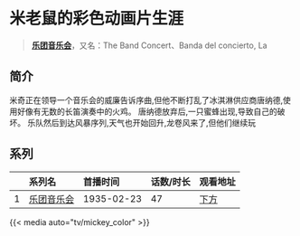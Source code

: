 # 米老鼠的彩色动画片生涯


> <u>**[乐团音乐会](https://bgm.tv/subject/135176)**</u>，又名：The Band Concert、Banda del concierto, La

## 简介

米奇正在领导一个音乐会的威廉告诉序曲,但他不断打乱了冰淇淋供应商唐纳德,使用好像有无数的长笛演奏中的火鸡。 唐纳德放弃后,一只蜜蜂出现,导致自己的破坏。 乐队然后到达风暴序列,天气也开始回升,龙卷风来了,但他们继续玩





## 系列

|     |   系列名   |   首播时间  | 话数/时长  | 观看地址 |
|:---  |:------    |:----      |:---       |:---  |
| 1 |[乐团音乐会](https://bgm.tv/subject/135176)| 1935-02-23 | 47 | [下方](#id-1)  |


{{< media auto="tv/mickey_color" >}}

